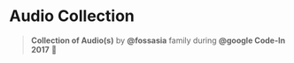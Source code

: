 # Audio Collection
> **Collection of Audio(s)** by **@fossasia** family during **@google Code-In 2017** :musical_note:
